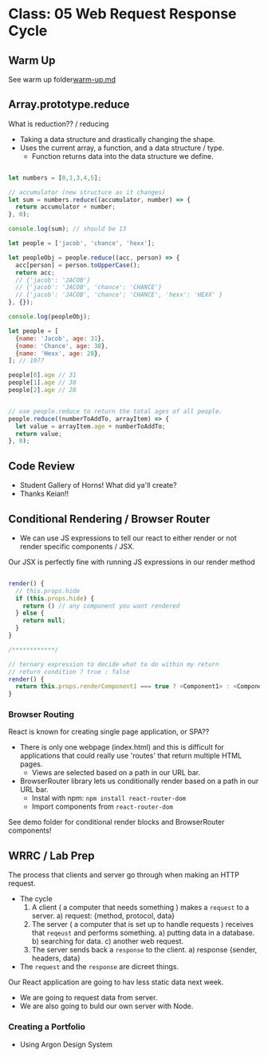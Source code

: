 # Class: 05 Web Request Response Cycle

## Warm Up

See warm up folder[warm-up.md](https://github.com/codefellows/seattle-code-301d74/blob/main/class-05/warm-up/warm-up.md)

## Array.prototype.reduce

What is reduction?? / reducing

* Taking a data structure and drastically changing the shape.
* Uses the current array, a function, and a data structure / type.
  * Function returns data into the data structure we define.

```javascript

let numbers = [0,1,3,4,5];

// accumulator (new structure as it changes)
let sum = numbers.reduce((accumulator, number) => {
  return accumulator + number;
}, 0);

console.log(sum); // should be 13

let people = ['jacob', 'chance', 'hexx'];

let peopleObj = people.reduce((acc, person) => {
  acc[person] = person.toUpperCase();
  return acc;
  // {'jacob': 'JACOB'}
  // {'jacob': 'JACOB', 'chance': 'CHANCE'}
  // {'jacob': 'JACOB', 'chance': 'CHANCE', 'hexx': 'HEXX' }
}, {});

console.log(peopleObj);

let people = [
  {name: 'Jacob', age: 31},
  {name: 'Chance', age: 38},
  {name: 'Hexx', age: 28},
]; // 107?

people[0].age // 31
people[1].age // 38
people[2].age // 28


// use people.reduce to return the total ages of all people.
people.reduce((numberToAddTo, arrayItem) => {
  let value = arrayItem.age + numberToAddTo;
  return value;
}, 0);

```

## Code Review

* Student Gallery of Horns!  What did ya'll create?
* Thanks Keian!!

## Conditional Rendering / Browser Router

* We can use JS expressions to tell our react to either render or not render specific components / JSX.

Our JSX is perfectly fine with running JS expressions in our render method

```javascript

render() {
  // this.props.hide
  if (this.props.hide) {
    return () // any component you want rendered
  } else {
    return null;
  }
}

/************/

// ternary expression to decide what to do within my return
// return condition ? true : false
render() {
  return this.props.renderComponent1 === true ? <Component1> : <Component2>
}

```

### Browser Routing

React is known for creating single page application, or SPA??

* There is only one webpage (index.html) and this is difficult for applications that could really use 'routes' that return multiple HTML pages.
  * Views are selected based on a path in our URL bar.
* BrowserRouter library lets us conditionally render based on a path in our URL bar.
  * Instal with npm: `npm install react-router-dom`
  * Import components from `react-router-dom`

See demo folder for conditional render blocks and BrowserRouter components!

## WRRC / Lab Prep

The process that clients and server go through when making an HTTP request.
* The cycle
  1) A client ( a computer that needs something ) makes a `request` to a server.
     a) request: {method, protocol, data}
  2) The server ( a computer that is set up to handle requests ) receives that `reqeust` and performs something.
     a) putting data in a database.
     b) searching for data.
     c) another web request.  
  3) The server sends back a `response` to the client.
     a) response {sender, headers, data}
* The `request` and the `response` are dicreet things.

Our React application are going to hav less static data next week.
- We are going to request data from server.
- We are also going to buld our own server with Node.

### Creating a Portfolio

* Using Argon Design System
